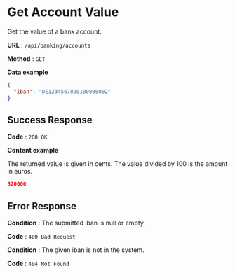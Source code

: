 # Get Account Value

Get the value of a bank account.

**URL** : `/api/banking/accounts`

**Method** : `GET`

**Data example**

```json
{
  "iban": "DE1234567890100000002"
}
```

## Success Response

**Code** : `200 OK`

**Content example**

The returned value is given in cents.
The value divided by 100 is the amount in euros.

```json
320000
```

## Error Response

**Condition** : The submitted iban is null or empty

**Code** : `400 Bad Request`

**Condition** : The given iban is not in the system.

**Code** : `404 Not Found`

